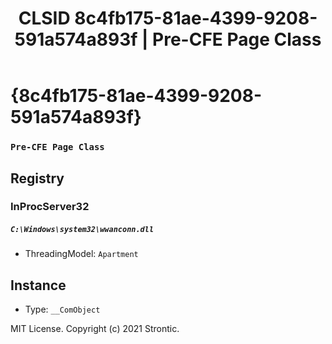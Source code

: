 ﻿---
title: "CLSID 8c4fb175-81ae-4399-9208-591a574a893f | Pre-CFE Page Class"
excerpt: What is COM-Object CLSID 8c4fb175-81ae-4399-9208-591a574a893f?
---

# {8c4fb175-81ae-4399-9208-591a574a893f}

### `Pre-CFE Page Class`

## Registry


### InProcServer32

##### `C:\Windows\system32\wwanconn.dll`
* ThreadingModel: `Apartment`

## Instance

* Type: `__ComObject`

MIT License. Copyright (c) 2021 Strontic.


